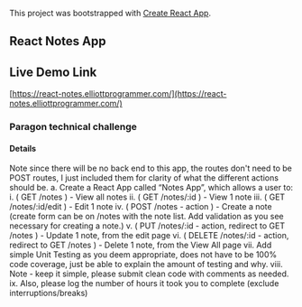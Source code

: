 This project was bootstrapped with [Create React App](https://github.com/facebook/create-react-app).

## React Notes App

## Live Demo Link

[https://react-notes.elliottprogrammer.com/](https://react-notes.elliottprogrammer.com/)

### Paragon technical challenge

#### Details

Note since there will be no back end to this app, the routes don't need to be POST routes, I just included them for clarity of what the different actions should be.
a. Create a React App called “Notes App”, which allows a user to:
i. ( GET /notes ) - View all notes
ii. ( GET /notes/:id ) - View 1 note
iii. ( GET /notes/:id/edit ) - Edit 1 note
iv. ( POST /notes - action ) - Create a note (create form can be on /notes with the note list. Add validation as you see necessary for creating a note.)
v. ( PUT /notes/:id - action, redirect to GET /notes ) - Update 1 note, from the edit page
vi. ( DELETE /notes/:id - action, redirect to GET /notes ) - Delete 1 note, from the View All page
vii. Add simple Unit Testing as you deem appropriate, does not have to be 100% code coverage, just be able to explain the amount of testing and why.
viii. Note - keep it simple, please submit clean code with comments as needed.
ix. Also, please log the number of hours it took you to complete (exclude interruptions/breaks)
